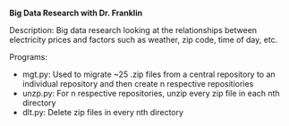 **Big Data Research with Dr. Franklin**

Description: Big data research looking at the relationships between electricity prices and factors such as weather, zip code, time of day, etc.

Programs:
- mgt.py: Used to migrate ~25 .zip files from a central repository to an individual repository and then create n respective repositiories
- unzp.py: For n respective repositories, unzip every zip file in each nth directory
- dlt.py: Delete zip files in every nth directory
